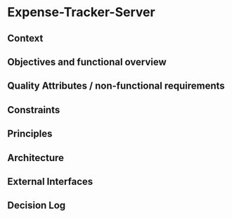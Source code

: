 # Expense-Tracker-Server

## Context

## Objectives and functional overview

## Quality Attributes / non-functional requirements

## Constraints

## Principles

## Architecture

## External Interfaces

## Decision Log
